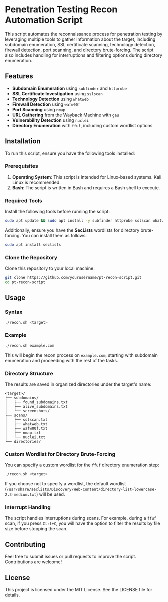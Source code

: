 
# Penetration Testing Recon Automation Script

This script automates the reconnaissance process for penetration testing by leveraging multiple tools to gather information about the target, including subdomain enumeration, SSL certificate scanning, technology detection, firewall detection, port scanning, and directory brute-forcing. The script also includes handling for interruptions and filtering options during directory enumeration.

## Features
- **Subdomain Enumeration** using `subfinder` and `httprobe`
- **SSL Certificate Investigation** using `sslscan`
- **Technology Detection** using `whatweb`
- **Firewall Detection** using `wafw00f`
- **Port Scanning** using `nmap`
- **URL Gathering** from the Wayback Machine with `gau`
- **Vulnerability Detection** using `nuclei`
- **Directory Enumeration** with `ffuf`, including custom wordlist options

## Installation

To run this script, ensure you have the following tools installed:

### Prerequisites
1. **Operating System**: This script is intended for Linux-based systems. Kali Linux is recommended.
2. **Bash**: The script is written in Bash and requires a Bash shell to execute.

### Required Tools
Install the following tools before running the script:

```bash
sudo apt update && sudo apt install -y subfinder httprobe sslscan whatweb wafw00f nmap gau nuclei ffuf
```

Additionally, ensure you have the **SecLists** wordlists for directory brute-forcing. You can install them as follows:

```bash
sudo apt install seclists
```

### Clone the Repository
Clone this repository to your local machine:

```bash
git clone https://github.com/yourusername/pt-recon-script.git
cd pt-recon-script
```

## Usage

### Syntax

```bash
./recon.sh <target>
```

### Example

```bash
./recon.sh example.com
```

This will begin the recon process on `example.com`, starting with subdomain enumeration and proceeding with the rest of the tasks.

### Directory Structure

The results are saved in organized directories under the target's name:

```text
<target>/
├── subdomains/
│   ├── found_subdomains.txt
│   ├── alive_subdomains.txt
│   └── screenshots/
├── scans/
│   ├── sslscan.txt
│   ├── whatweb.txt
│   ├── wafw00f.txt
│   ├── nmap.txt
│   └── nuclei.txt
└── directories/
```

### Custom Wordlist for Directory Brute-Forcing

You can specify a custom wordlist for the `ffuf` directory enumeration step:

```bash
./recon.sh <target>
```

If you choose not to specify a wordlist, the default wordlist (`/usr/share/seclists/Discovery/Web-Content/directory-list-lowercase-2.3-medium.txt`) will be used.

### Interrupt Handling

The script handles interruptions during scans. For example, during a `ffuf` scan, if you press `Ctrl+C`, you will have the option to filter the results by file size before stopping the scan.

## Contributing

Feel free to submit issues or pull requests to improve the script. Contributions are welcome!

## License

This project is licensed under the MIT License. See the LICENSE file for details.
